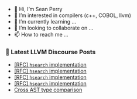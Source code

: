 - 👋 Hi, I’m Sean Perry
- 👀 I’m interested in compilers (c++, COBOL, llvm)
- 🌱 I’m currently learning ...
- 💞️ I’m looking to collaborate on ...
- 📫 How to reach me ...

<!---
s66perry/s66perry is a ✨ special ✨ repository because its `README.md` (this file) appears on your GitHub profile.
You can click the Preview link to take a look at your changes.
--->
### 📕 Latest LLVM Discourse Posts

<!-- DISCOURSE-LLVM:START -->
- [[RFC] `hsearch` implementation](https://discourse.llvm.org/t/rfc-hsearch-implementation/65934#post_5)
- [[RFC] `hsearch` implementation](https://discourse.llvm.org/t/rfc-hsearch-implementation/65934#post_4)
- [[RFC] `hsearch` implementation](https://discourse.llvm.org/t/rfc-hsearch-implementation/65934#post_3)
- [[RFC] `hsearch` implementation](https://discourse.llvm.org/t/rfc-hsearch-implementation/65934#post_2)
- [Cross AST type comparison](https://discourse.llvm.org/t/cross-ast-type-comparison/65938#post_2)
<!-- DISCOURSE-LLVM:END -->

